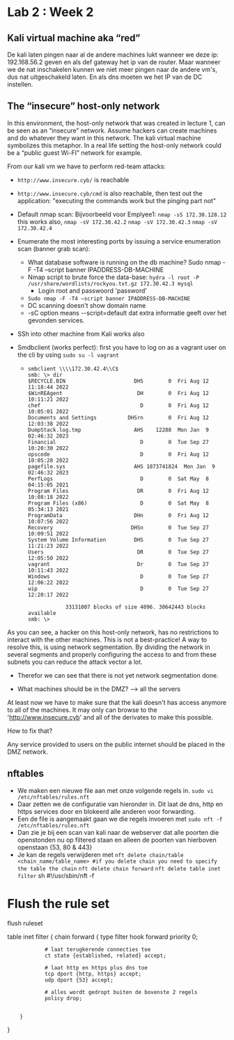 # Lab 2 : Week 2

## Kali virtual machine aka “red”

De kali laten pingen naar al de andere machines lukt wanneer we deze ip: 192.168.56.2 geven en als def gateway het ip van de router.
Maar wanneer we de nat inschakelen kunnen we niet meer pingen naar de andere vm's, dus nat uitgeschakeld laten. En als dns moeten we het IP van de DC instellen.

## The “insecure” host-only network

In this environment, the host-only network that was created in lecture 1, can be seen as an “insecure” network. Assume hackers can create machines and do whatever they want in this network. The kali virtual machine symbolizes this metaphor. In a real life setting the host-only network could be a “public guest Wi-FI” network for example.

From our kali vm we have to perform red-team attacks:

* `http://www.insecure.cyb/` is reachable

* `http://www.insecure.cyb/cmd` is also reachable, then test out the application: "executing the commands work but the pinging part not"

* Default nmap scan: Bijvoorbeeld voor Emplyee1: `nmap -sS 172.30.128.12` this works also, `nmap -sV 172.30.42.2` `nmap -sV 172.30.42.3` `nmap -sV  172.30.42.4`

* Enumerate the most interesting ports by issuing a service enumeration scan (banner grab scan):
  * What database software is running on the db machine? Sudo nmap -F -T4 –script banner IPADDRESS-DB-MACHINE
  * Nmap script to brute force the data-base: `hydra -l root -P /usr/share/wordlists/rockyou.txt.gz 172.30.42.3 mysql`
    * Login root and passwoord 'password'
  * `Sudo nmap -F -T4 –script banner IPADDRESS-DB-MACHINE`
  * DC scanning doesn't show domain name
  * -sC option means --script=default dat extra informatie geeft over het gevonden services.
* SSh into other machine from Kali works also
* Smdbclient (works perfect): first you have to log on as a vagrant user on the cli by using `sudo su -l vagrant`
  * ```console
    smbclient \\\\172.30.42.4\\C$
    smb: \> dir
    $RECYCLE.BIN                      DHS        0  Fri Aug 12 11:18:44 2022
    $WinREAgent                        DH        0  Fri Aug 12 10:11:21 2022
    chef                                D        0  Fri Aug 12 10:05:01 2022
    Documents and Settings          DHSrn        0  Fri Aug 12 12:03:38 2022
    DumpStack.log.tmp                 AHS    12288  Mon Jan  9 02:46:32 2023
    Financial                           D        0  Tue Sep 27 10:20:30 2022
    opscode                             D        0  Fri Aug 12 10:05:28 2022
    pagefile.sys                      AHS 1073741824  Mon Jan  9 02:46:32 2023
    PerfLogs                            D        0  Sat May  8 04:15:05 2021
    Program Files                      DR        0  Fri Aug 12 10:08:18 2022
    Program Files (x86)                 D        0  Sat May  8 05:34:13 2021
    ProgramData                       DHn        0  Fri Aug 12 10:07:56 2022
    Recovery                         DHSn        0  Tue Sep 27 10:09:51 2022
    System Volume Information         DHS        0  Tue Sep 27 11:21:23 2022
    Users                              DR        0  Tue Sep 27 12:05:50 2022
    vagrant                            Dr        0  Tue Sep 27 10:11:43 2022
    Windows                             D        0  Tue Sep 27 12:06:22 2022
    wip                                 D        0  Tue Sep 27 12:20:17 2022

                33131007 blocks of size 4096. 30642443 blocks available
    smb: \> 
    ```


As you can see, a hacker on this host-only network, has no restrictions to interact with the other machines. This is not a best-practice! A way to resolve this, is using network segmentation. By dividing the network in several segments and properly configuring the access to and from these subnets you can reduce the attack vector a lot.

* Therefor we can see that there is not yet network segmentation done.

* What machines should be in the DMZ? --> all the servers


At least now we have to make sure that the kali doesn't has access anymore to all of the machines. It may only can browse to the 'http://www.insecure.cyb' and all of the derivates to make this possible.

How to fix that?

Any service provided to users on the public internet should be placed in the DMZ network.

## nftables
- We maken een nieuwe file aan met onze volgende regels in. `sudo vi /etc/nftables/rules.nft`
- Daar zetten we de configuratie van hieronder in. Dit laat de dns, http en https services door en blokeerd alle anderen voor forwarding.
- Een de file is aangemaakt gaan we die regels invoeren met `sudo nft -f /etc/nftables/rules.nft`
- Dan zie je bij een scan van kali naar de webserver dat alle poorten die openstonden nu op filtered staan en alleen de poorten van hierboven openstaan {53, 80 & 443}
- Je kan de regels verwijderen met `nft delete chain/table <chain_name/table_name> #if you delete chain you need to specify the table the chain`
`nft delete chain forward`
`nft delete table inet filter`
sh
#!/usr/sbin/nft -f

# Flush the rule set
flush ruleset

table inet filter {
        chain forward {
                type filter hook forward priority 0;

                # laat terugkerende connecties toe
                ct state {established, related} accept;

                # laat http en https plus dns toe
                tcp dport {http, https} accept;
                udp dport {53} accept;

                # alles wordt gedropt buiten de bovenste 2 regels
                policy drop;


        }
}


    



 

